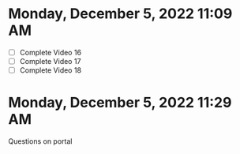 # Monday, December  5, 2022 11:09 AM
- [ ] Complete Video 16
- [ ] Complete Video 17
- [ ] Complete Video 18
# Monday, December  5, 2022 11:29 AM
Questions on portal
